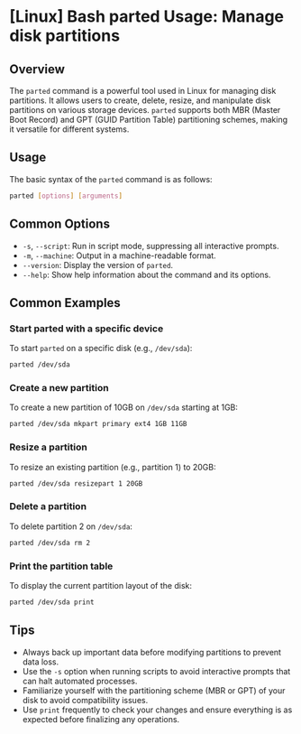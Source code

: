 # [Linux] Bash parted Usage: Manage disk partitions

## Overview
The `parted` command is a powerful tool used in Linux for managing disk partitions. It allows users to create, delete, resize, and manipulate disk partitions on various storage devices. `parted` supports both MBR (Master Boot Record) and GPT (GUID Partition Table) partitioning schemes, making it versatile for different systems.

## Usage
The basic syntax of the `parted` command is as follows:

```bash
parted [options] [arguments]
```

## Common Options
- `-s`, `--script`: Run in script mode, suppressing all interactive prompts.
- `-m`, `--machine`: Output in a machine-readable format.
- `--version`: Display the version of `parted`.
- `--help`: Show help information about the command and its options.

## Common Examples

### Start parted with a specific device
To start `parted` on a specific disk (e.g., `/dev/sda`):

```bash
parted /dev/sda
```

### Create a new partition
To create a new partition of 10GB on `/dev/sda` starting at 1GB:

```bash
parted /dev/sda mkpart primary ext4 1GB 11GB
```

### Resize a partition
To resize an existing partition (e.g., partition 1) to 20GB:

```bash
parted /dev/sda resizepart 1 20GB
```

### Delete a partition
To delete partition 2 on `/dev/sda`:

```bash
parted /dev/sda rm 2
```

### Print the partition table
To display the current partition layout of the disk:

```bash
parted /dev/sda print
```

## Tips
- Always back up important data before modifying partitions to prevent data loss.
- Use the `-s` option when running scripts to avoid interactive prompts that can halt automated processes.
- Familiarize yourself with the partitioning scheme (MBR or GPT) of your disk to avoid compatibility issues.
- Use `print` frequently to check your changes and ensure everything is as expected before finalizing any operations.